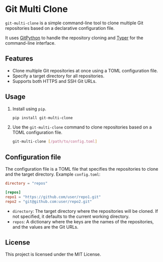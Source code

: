 # Git Multi Clone

`git-multi-clone` is a simple command-line tool to clone multiple Git repositories based on a declarative configuration file.

It uses [GitPython](https://gitpython.readthedocs.io/en/stable/) to handle the repository cloning and [Typer](https://typer.tiangolo.com/) for the command-line interface.

## Features

- Clone multiple Git repositories at once using a TOML configuration file.
- Specify a target directory for all repositories.
- Supports both HTTPS and SSH Git URLs.

## Usage

1. Install using `pip`.

   ```bash
   pip install git-multi-clone
   ```

2. Use the `git-multi-clone` command to clone repositories based on a TOML configuration file.

    ```bash
    git-multi-clone [/path/to/config.toml]
    ```

## Configuration file

The configuration file is a TOML file that specifies the repositories to clone and the target directory. Example `config.toml`:

```toml
directory = "repos"

[repos]
repo1 = "https://github.com/user/repo1.git"
repo2 = "git@github.com:user/repo2.git"
```

- `directory`: The target directory where the repositories will be cloned. If not specified, it defaults to the current working directory.
- `repos`: A dictionary where the keys are the names of the repositories, and the values are the Git URLs.

## License

This project is licensed under the MIT License.
